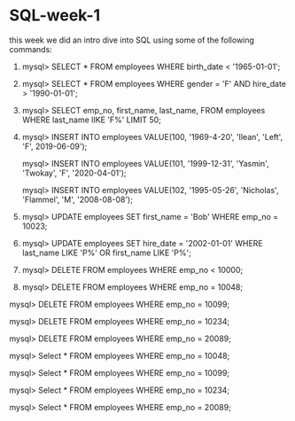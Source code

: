 # SQL-week-1

this week we did an intro dive into SQL using some of the following commands:

1. mysql> SELECT * FROM employees WHERE birth_date < '1965-01-01';

2. mysql> SELECT * FROM employees WHERE gender = 'F' AND hire_date > '1990-01-01';

3. mysql> SELECT emp_no, first_name, last_name, FROM employees WHERE last_name lIKE 'F%' LIMIT 50;

4. mysql> INSERT INTO employees VALUE(100, '1969-4-20', 'Ilean', 'Left', 'F', 2019-06-09');
   
   mysql> INSERT INTO employees VALUE(101, '1999-12-31', 'Yasmin', 'Twokay', 'F', '2020-04-01');

   mysql> INSERT INTO employees VALUE(102, '1995-05-26', 'Nicholas', 'Flammel', 'M', '2008-08-08');

5. mysql> UPDATE employees SET first_name = 'Bob' WHERE emp_no = 10023;

6. mysql> UPDATE employees SET hire_date = '2002-01-01' WHERE last_name LIKE 'P%' OR first_name LIKE 'P%';

7. mysql> DELETE FROM employees WHERE emp_no < 10000;

8. mysql> DELETE FROM employees WHERE emp_no = 10048;

  mysql> DELETE FROM employees WHERE emp_no = 10099;

  mysql> DELETE FROM employees WHERE emp_no = 10234;

  mysql> DELETE FROM employees WHERE emp_no = 20089;

  mysql> Select * FROM employees WHERE emp_no = 10048;

  mysql> Select * FROM employees WHERE emp_no = 10099;

  mysql> Select * FROM employees WHERE emp_no = 10234;

  mysql> Select * FROM employees WHERE emp_no = 20089;
